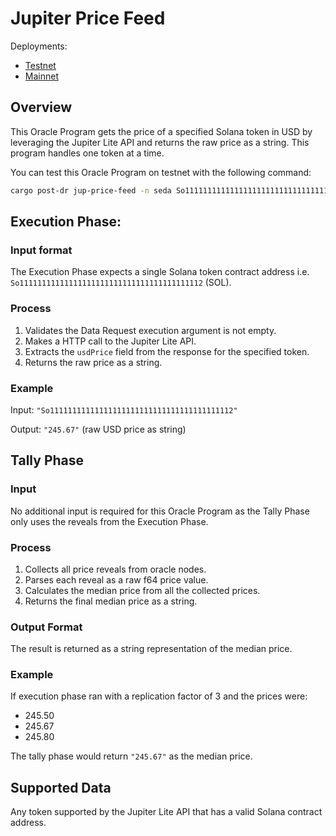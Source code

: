# Jupiter Price Feed

Deployments:
- [Testnet](https://testnet.explorer.seda.xyz/oracle-programs/6115dbd31500fda073eaf1f8d3a7abff5f2e1e9f434982e7a466e7789dfd3406)
- [Mainnet](https://explorer.seda.xyz/oracle-programs/f7076891e558ff8fc14bfaf4de16f015fd780d279bf2ed2e0f4e915c169c6850)

## Overview

This Oracle Program gets the price of a specified Solana token in USD by leveraging the Jupiter Lite API and returns the raw price as a string. This program handles one token at a time.

You can test this Oracle Program on testnet with the following command:

```sh
cargo post-dr jup-price-feed -n seda So11111111111111111111111111111111111111112 -i f7076891e558ff8fc14bfaf4de16f015fd780d279bf2ed2e0f4e915c169c6850
```

## Execution Phase:

### Input format

The Execution Phase expects a single Solana token contract address i.e. `So11111111111111111111111111111111111111112` (SOL).

### Process

1. Validates the Data Request execution argument is not empty.
1. Makes a HTTP call to the Jupiter Lite API.
1. Extracts the `usdPrice` field from the response for the specified token.
1. Returns the raw price as a string.

### Example

Input: `"So11111111111111111111111111111111111111112"`

Output: `"245.67"` (raw USD price as string)

## Tally Phase

### Input

No additional input is required for this Oracle Program as the Tally Phase only uses the reveals from the Execution Phase.

### Process

1. Collects all price reveals from oracle nodes.
1. Parses each reveal as a raw f64 price value.
1. Calculates the median price from all the collected prices.
1. Returns the final median price as a string.

### Output Format

The result is returned as a string representation of the median price.

### Example

If execution phase ran with a replication factor of 3 and the prices were:
- 245.50
- 245.67  
- 245.80

The tally phase would return `"245.67"` as the median price.

## Supported Data

Any token supported by the Jupiter Lite API that has a valid Solana contract address.